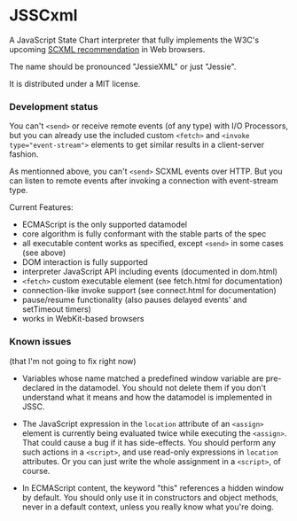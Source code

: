 JSSCxml
=======

A JavaScript State Chart interpreter that fully implements the W3C's upcoming [SCXML recommendation](http://www.w3.org/TR/scxml/) in Web browsers.

The name should be pronounced "JessieXML" or just "Jessie".

It is distributed under a MIT license.


### Development status

You can't `<send>` or receive remote events (of any type) with I/O Processors, but you can already use the included custom `<fetch>` and `<invoke type="event-stream">` elements to get similar results in a client-server fashion.

As mentionned above, you can't `<send>` SCXML events over HTTP. But you can listen to remote events after invoking a connection with event-stream type.

Current Features:

- ECMAScript is the only supported datamodel
- core algorithm is fully conformant with the stable parts of the spec
- all executable content works as specified, except `<send>` in some cases (see above)
- DOM interaction is fully supported
- interpreter JavaScript API including events (documented in dom.html)
- `<fetch>` custom executable element (see fetch.html for documentation)
- connection-like invoke support (see connect.html for documentation)
- pause/resume functionality (also pauses delayed events' and setTimeout timers)
- works in WebKit-based browsers

### Known issues
(that I'm not going to fix right now)

- Variables whose name matched a predefined window variable are pre-declared in the datamodel. You should not delete them if you don't understand what it means and how the datamodel is implemented in JSSC.

- The JavaScript expression in the `location` attribute of an `<assign>` element is currently being evaluated twice while executing the `<assign>`. That could cause a bug if it has side-effects. You should perform any such actions in a `<script>`, and use read-only expressions in `location` attributes. Or you can just write the whole assignment in a `<script>`, of course.

- In ECMAScript content, the keyword "this" references a hidden window by default. You should only use it in constructors and object methods, never in a default context, unless you really know what you're doing.